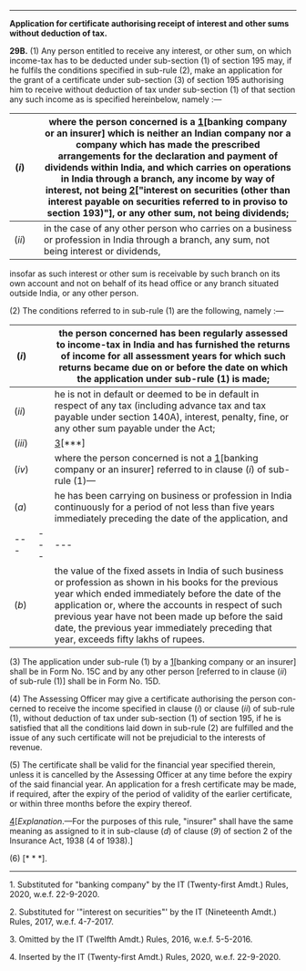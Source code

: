 ****

**Application for certificate authorising receipt of interest and other sums without deduction of tax.**

**29B.** (1) Any person entitled to receive any interest, or other sum, on which income-tax has to be deducted under sub-section (1) of section 195 may, if he fulfils the conditions specified in sub-rule (2), make an application for the grant of a certificate under sub-section (3) of section 195 authorising him to receive without deduction of tax under sub-section (1) of that section any such income as is specified hereinbelow, namely :—

(_i_) |  |  where the person concerned is a [1](javascript:ShowFootnote\('fn201'\);)[banking company or an insurer] which is neither an Indian company nor a company which has made the prescribed arrangements for the declaration and payment of dividends within India, and which carries on operations in India through a branch, any income by way of interest, not being [2](javascript:ShowFootnote\('fn202'\);)["interest on securities (other than interest payable on securities referred to in proviso to section 193)"], or any other sum, not being dividends;  
---|---|---  
(_ii_) |  |  in the case of any other person who carries on a business or profession in India through a branch, any sum, not being interest or dividends,  
  
insofar as such interest or other sum is receivable by such branch on its own account and not on behalf of its head office or any branch situated outside India, or any other person.

(2) The conditions referred to in sub-rule (1) are the following, namely :—

(_i_) |  |  the person concerned has been regularly assessed to income-tax in India and has furnished the returns of income for all assessment years for which such returns became due on or before the date on which the application under sub-rule (1) is made;  
---|---|---  
(_ii_) |  | he is not in default or deemed to be in default in respect of any tax (including advance tax and tax payable under section 140A), interest, penalty, fine, or any other sum payable under the Act;  
(_iii_)|  | [3](javascript:ShowFootnote\('fn203'\);)[***]  
(_iv_) |  |  where the person concerned is not a [1](javascript:ShowFootnote\('fn201'\);)[banking company or an insurer] referred to in clause (_i_) of sub-rule (1)—  
(_a_) |  |  he has been carrying on business or profession in India continuously for a period of not less than five years immediately preceding the date of the application, and  
---|---|---  
(_b_) |  |  the value of the fixed assets in India of such business or profession as shown in his books for the previous year which ended immediately before the date of the application or, where the accounts in respect of such previous year have not been made up before the said date, the previous year immediately preceding that year, exceeds fifty lakhs of rupees.  
  
(3) The application under sub-rule (1) by a [1](javascript:ShowFootnote\('fn201'\);)[banking company or an insurer] shall be in Form No. 15C and by any other person [referred to in clause (_ii_) of sub-rule (1)] shall be in Form No. 15D.

(4) The Assessing Officer may give a certificate authorising the person con-cerned to receive the income specified in clause (_i_) or clause (_ii_) of sub-rule (1), without deduction of tax under sub-section (1) of section 195, if he is satisfied that all the conditions laid down in sub-rule (2) are fulfilled and the issue of any such certificate will not be prejudicial to the interests of revenue.

(5) The certificate shall be valid for the financial year specified therein, unless it is cancelled by the Assessing Officer at any time before the expiry of the said financial year. An application for a fresh certificate may be made, if required, after the expiry of the period of validity of the earlier certificate, or within three months before the expiry thereof.

[4](javascript:ShowFootnote\('fn204'\);)[_Explanation_.—For the purposes of this rule, "insurer" shall have the same meaning as assigned to it in sub-clause (_d_) of clause (_9_) of section 2 of the Insurance Act, 1938 (4 of 1938).]

(6) [* * *].

* * *

1\. Substituted for "banking company" by the IT (Twenty-first Amdt.) Rules, 2020, w.e.f. 22-9-2020.

2\. Substituted for '"interest on securities"' by the IT (Nineteenth Amdt.) Rules, 2017, w.e.f. 4-7-2017.

3\. Omitted by the IT (Twelfth Amdt.) Rules, 2016, w.e.f. 5-5-2016.

4\. Inserted by the IT (Twenty-first Amdt.) Rules, 2020, w.e.f. 22-9-2020.